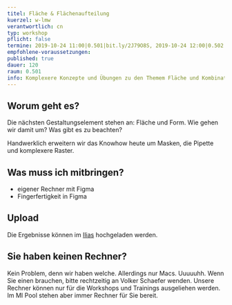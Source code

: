 ```yaml
---
titel: Fläche & Flächenaufteilung
kuerzel: w-lmw
verantwortlich: cn
typ: workshop
pflicht: false
termine: 2019-10-24 11:00|0.501|bit.ly/2J79O8S, 2019-10-24 12:00|0.502|bit.ly/2Mvyud9
empfohlene-voraussetzungen:
published: true
dauer: 120
raum: 0.501
info: Komplexere Konzepte und Übungen zu den Themem Fläche und Kombinatorik.
---
```


## Worum geht es?
Die nächsten Gestaltungselement stehen an: Fläche und Form. Wie gehen wir damit um? Was gibt es zu beachten? 

Handwerklich erweitern wir das Knowhow heute um Masken, die Pipette und komplexere Raster.

## Was muss ich mitbringen?
- eigener Rechner mit Figma
- Fingerfertigkeit in Figma

<!--
## Material und Links
- [Folien und Aufgabe zur Fläche](../../download/workshops/flaeche-kombinatorik/010-Flaeche.pdf)
- [Folien und Aufgabe zu Flächenaufteilungen](../../download/workshops/flaeche-kombinatorik/030-flaechenaufteilung.pdf)
- [Folien zu Figur und Grund](../../download/workshops/flaeche-kombinatorik/020-figur-und-grund.pdf)
-->

## Upload
Die Ergebnisse können im [Ilias](https://bit.ly/2JcACon) hochgeladen werden. 


## Sie haben keinen Rechner?
Kein Problem, denn wir haben welche. Allerdings nur Macs. Uuuuuhh. Wenn Sie einen brauchen, bitte rechtzeitig an Volker Schaefer wenden. Unsere Rechner können nur für die Workshops und Trainings ausgeliehen werden. Im MI Pool stehen aber immer Rechner für Sie bereit.
